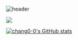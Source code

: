 ![header](https://capsule-render.vercel.app/api?type=slice&color=auto&height=300&selection=header&text=YOUNG&fontsize=100)

<div style="color:red"> </div>

<a href="https://velog.io/@lifeisbeautiful" target="_blank"><img src="https://img.shields.io/badge/Velog-20c997?style=flat-square&logo=Vimeo&logoColor=white"/></a>


[![chang0-0's GitHub stats](https://github-readme-stats.vercel.app/api?username=chang0-0&bg_color=DEG,#d9576a)](https://github.com/chang0-0/github-readme-stats)

